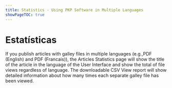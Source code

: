 ```yaml
---
title: Statistics - Using PKP Software in Multiple Languages
showPageTOC: true
---
```


# Estatísticas

If you publish articles with galley files in multiple languages (e.g.,PDF (English) and PDF (Francais)), the Articles Statistics page will show the title of the article in the language of the User Interface and show the total of file views regardless of language. The downloadable CSV View report will show detailed information about how many times each separate galley file has been viewed.
